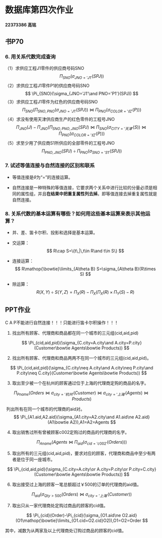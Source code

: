 # 数据库第四次作业

#### 22373386 高铭

## 书P70

### 6. 用关系代数完成查询

（1）求供应工程J1零件的供应商号码SNO
$$
\Pi_{SNO}(\sigma_{JNO='J1'}(SPJ))
$$
（2）求供应工程J1零件P1的供应商号码SNO
$$
\Pi_{SNO}(\sigma_{JNO='J1'\and PNO='P1'}(SPJ))
$$
（3）求供应工程J1零件为红色的供应商号码SNO
$$
\Pi_{SNO}(\Pi_{SNO,PNO}(\sigma_{JNO='J1'}(SPJ))\bowtie\Pi_{PNO}(\sigma_{COLOR='红'}(P)))
$$
（4）求没有使用天津供应商生产的红色零件的工程号JNO
$$
\Pi_{JNO}(J)-\Pi_{JNO}(\Pi_{SNO,PNO,JNO}(SPJ)\bowtie\Pi_{SNO}(\sigma_{CITY='天津'}(S))\bowtie\Pi_{PNO}(\sigma_{COLOR='红'}(P)))
$$
（5）求至少用了供应商S1所供应的全部零件的工程号JNO
$$
\Pi_{PNO,JNO}(SPJ)\div\Pi_{PNO}(\sigma_{SNO='S1'}(SPJ))
$$

### 7. 试述等值连接与自然连接的区别和联系

- 等值连接是$\theta$为“=”的连接运算。

- 自然连接是一种特殊的等值连接，它要求两个关系中进行比较的分量必须是相同的属性组，并且**在结果中把重复属性列去掉**。即等值连接去掉重复属性就是自然连接。

### 8. 关系代数的基本运算有哪些？如何用这些基本运算来表示其他运算？

- 并、差、笛卡尔积、投影和选择是基本运算。

- 交运算：
  $$
  R\cap S=\{t\,|\,t\in R\and t\in S\}
  $$

- 连接运算：
  $$
  R\mathop{\bowtie}\limits_{A\theta B} S=\sigma_{A\theta B}(R\times S)
  $$

- 除运算：
  $$
  R(X,Y)\div S(Y,Z)=\Pi_X(R)-\Pi_X(\Pi_X(R)\times \Pi_Y(S)-R)
  $$

## PPT作业

C A P不能进行自然连接！！！只能进行笛卡尔积操作！！！

1. 找出所有顾客、代理商和商品都在同一个城市的三元组(cid,aid,pid)

$$
\Pi_{cid,aid,pid}(\sigma_{C.city=A.city\and A.city=P.city}(Customer\bowtie Agents\bowtie Products))
$$

2. 找出所有顾客、代理商和商品两两不在同一个城市的三元组(cid,aid,pid)。

$$
\Pi_{cid,aid,pid}(\sigma_{C.city\neq A.city\and A.city\neq P.city\and P.city\neq C.city}(Customer\bowtie Agents\bowtie Products))
$$

3. 取出至少被一个在杭州的顾客通过位于上海的代理商定购的商品的名字。

$$
\Pi_{Pname}(Orders\bowtie\sigma_{city='杭州'}(Customer)\bowtie\sigma_{city='上海'}(Agents)\bowtie Products)
$$

​	列出所有在同一个城市的代理商的aid对。
$$
\Pi_{A1.aid,A2.aid}(\sigma_{A1.city=A2.city\and A1.aid\ne A2.aid}(A1\bowtie A2)),A1=A2=Agents
$$

4. 取出销售过所有曾被顾客c002定购过的商品的代理商的名字。

$$
\Pi_{Aname}(Agents\bowtie\Pi_{aid}(\sigma_{cid='c002'}(Orders)))
$$

5. 取出所有的三元组(cid,aid,pid)，要求对应的顾客，代理商和商品中至少有两者是位于同一座城市。

$$
\Pi_{cid,aid,pid}(\sigma_{C.city=A.city\or A.city=P.city\or P.city=C.city}(Customer\bowtie Agents\bowtie Products))
$$

6. 取出接受过上海的顾客一笔总额超过￥500的订单的代理商的aid值。

$$
\Pi_{aid}(\sigma_{Qty>500}(Orders)\bowtie\sigma_{city='上海'}(Customer))
$$

7. 取出只从一家代理商处定购过商品的顾客的cid值。

$$
\Pi_{cid}(Order)-\Pi_{cid}(\sigma_{O1.aid\ne O2.aid}(O1\mathop{\bowtie}\limits_{O1.cid=O2.cid}O2)),O1=O2=Order
$$

其中，减数为从两家及以上代理商处订购过商品的顾客的cid值。